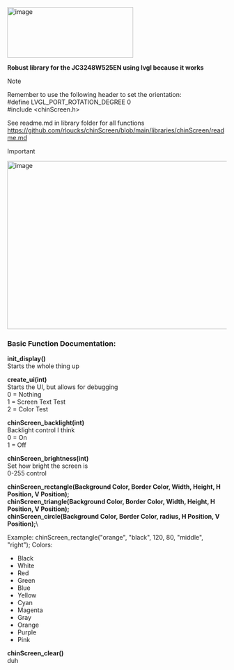 <img width="289" height="116" alt="image" src="https://github.com/user-attachments/assets/b94c7160-a1c1-4d21-ba04-0b2e1dd884c5" />


**Robust library for the JC3248W525EN using lvgl because it works**

> [!NOTE]
> Remember to use the following header to set the orientation:\
> #define LVGL_PORT_ROTATION_DEGREE 0\
> #include <chinScreen.h>
>
> See readme.md in library folder for all functions\
> https://github.com/rloucks/chinScreen/blob/main/libraries/chinScreen/readme.md


> [!IMPORTANT]
> <img width="536" height="386" alt="image" src="https://github.com/user-attachments/assets/e92ab03c-7026-410d-8a15-3082b83bc8dd" />



### Basic Function Documentation:

**init_display()**\
Starts the whole thing up

**create_ui(int)**\
Starts the UI, but allows for debugging\
  0 = Nothing\
  1 = Screen Text Test\
  2 = Color Test

**chinScreen_backlight(int)**\
Backlight control I think\
  0 = On\
  1 = Off
  
**chinScreen_brightness(int)**\
Set how bright the screen is\
  0-255 control

**chinScreen_rectangle(Background Color, Border Color, Width, Height, H Position, V Position);**\
**chinScreen_triangle(Background Color, Border Color, Width, Height, H Position, V Position);**\
**chinScreen_circle(Background Color, Border Color, radius, H Position, V Position);**\

Example:  chinScreen_rectangle("orange", "black", 120, 80, "middle", "right");
Colors:
- Black
- White
- Red
- Green
- Blue
- Yellow
- Cyan
- Magenta
- Gray
- Orange
- Purple
- Pink

**chinScreen_clear()**\
duh

